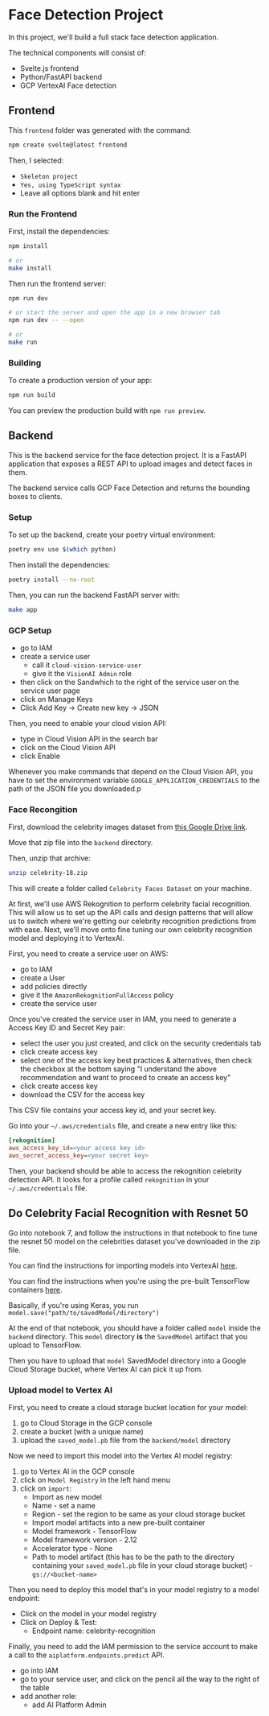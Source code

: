 # Face Detection Project

In this project, we'll build a full stack face detection application.

The technical components will consist of:

* Svelte.js frontend
* Python/FastAPI backend
* GCP VertexAI Face detection

## Frontend

This `frontend` folder was generated with the command:

```bash
npm create svelte@latest frontend
```

Then, I selected:

* `Skeleton project`
* `Yes, using TypeScript syntax`
* Leave all options blank and hit enter

### Run the Frontend

First, install the dependencies:

```bash
npm install

# or
make install
```

Then run the frontend server:

```bash
npm run dev

# or start the server and open the app in a new browser tab
npm run dev -- --open

# or
make run
```

### Building

To create a production version of your app:

```bash
npm run build
```

You can preview the production build with `npm run preview`.

## Backend

This is the backend service for the face detection project. It is a FastAPI application that exposes a REST API to upload images and detect faces in them.

The backend service calls GCP Face Detection and returns the bounding boxes to clients.

### Setup

To set up the backend, create your poetry virtual environment:

```bash
poetry env use $(which python)
```

Then install the dependencies:

```bash
poetry install --no-root
```

Then, you can run the backend FastAPI server with:

```bash
make app
```

### GCP Setup

* go to IAM
* create a service user
  * call it `cloud-vision-service-user`
  * give it the `VisionAI Admin` role
* then click on the Sandwhich to the right of the service user on the service user page
* click on Manage Keys
* Click Add Key -> Create new key -> JSON

Then, you need to enable your cloud vision API:

* type in Cloud Vision API in the search bar
* click on the Cloud Vision API
* click Enable

Whenever you make commands that depend on the Cloud Vision API, you have to set the environment variable `GOOGLE_APPLICATION_CREDENTIALS` to the path of the JSON file you downloaded.p

### Face Recongition

First, download the celebrity images dataset from [this Google Drive link](https://drive.google.com/file/d/15SK4cTePa20TYOZmx8qNqXI-v4GIozIq/view?usp=drive_link).

Move that zip file into the `backend` directory.

Then, unzip that archive:

```bash
unzip celebrity-18.zip
```

This will create a folder called `Celebrity Faces Dataset` on your machine.

At first, we'll use AWS Rekognition to perform celebrity facial recognition. This will allow us to set up the API calls and design patterns that will allow us to switch where we're getting our celebrity recognition predictions from with ease. Next, we'll move onto fine tuning our own celebrity recognition model and deploying it to VertexAI.

First, you need to create a service user on AWS:

* go to IAM
* create a User
* add policies directly
* give it the `AmazonRekognitionFullAccess` policy
* create the service user

Once you've created the service user in IAM, you need to generate a Access Key ID and Secret Key pair:

* select the user you just created, and click on the security credentials tab
* click create access key
* select one of the access key best practices & alternatives, then check the checkbox at the bottom saying "I understand the above recommendation and want to proceed to create an access key"
* click create access key
* download the CSV for the access key

This CSV file contains your access key id, and your secret key.

Go into your `~/.aws/credentials` file, and create a new entry like this:

```ini
[rekognition]
aws_access_key_id=<your access key id>
aws_secret_access_key=<your secret key>
```

Then, your backend should be able to access the rekognition celebrity detection API.
It looks for a profile called `rekognition` in your `~/.aws/credentials` file.

## Do Celebrity Facial Recognition with Resnet 50

Go into notebook 7, and follow the instructions in that notebook to fine tune the resnet 50 model on the celebrities dataset you've downloaded in the zip file.

You can find the instructions for importing models into VertexAI [here](https://cloud.google.com/vertex-ai/docs/model-registry/import-model).

You can find the instructions when you're using the pre-built TensorFlow containers [here](https://cloud.google.com/vertex-ai/docs/training/exporting-model-artifacts#tensorflow).

Basically, if you're using Keras, you run `model.save("path/to/savedModel/directory")`

At the end of that notebook, you should have a folder called `model` inside the `backend` directory. This `model` directory **is** the `SavedModel` artifact that you upload to TensorFlow.

Then you have to upload that `model` SavedModel directory into a Google Cloud Storage bucket, where Vertex AI can pick it up from.

### Upload model to Vertex AI

First, you need to create a cloud storage bucket location for your model:

1. go to Cloud Storage in the GCP console
2. create a bucket (with a unique name)
3. upload the `saved_model.pb` file from the `backend/model` directory

Now we need to import this model into the Vertex AI model registry:

1. go to Vertex AI in the GCP console
2. click on `Model Registry` in the left hand menu
3. click on `import`:
    * Import as new model
    * Name - set a name
    * Region - set the region to be same as your cloud storage bucket
    * Import model artifacts into a new pre-built container
    * Model framework - TensorFlow
    * Model framework version - 2.12
    * Accelerator type - None
    * Path to model artifact (this has to be the path to the directory containing your `saved_model.pb` file in your cloud storage bucket) - `gs://<bucket-name>`

Then you need to deploy this model that's in your model registry to a model endpoint:

* Click on the model in your model registry
* Click on Deploy & Test:
  * Endpoint name: celebrity-recognition


Finally, you need to add the IAM permission to the service account to make a call to the `aiplatform.endpoints.predict` API.

* go into IAM
* go to your service user, and click on the pencil all the way to the right of the table
* add another role:
  * add AI Platform Admin
